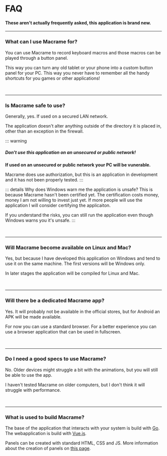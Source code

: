 # FAQ

#### These aren't actually frequently asked, this application is brand new. 
---

### What can I use Macrame for?

You can use Macrame to record keyboard macros and those macros can be played through a button panel. 

This way you can turn any old tablet or your phone into a custom button panel for your PC. This way you never have to remember all the 
handy shortcuts for you games or other applications!

&nbsp;

---

### Is Macrame safe to use?

Generally, yes. If used on a secured LAN network. 

The application doesn't alter anything outside of the directory it is placed in, other than an exception in the firewall. 

::: warning
  ##### Don't use this application on an unsecured or public network!

  **If used on an unsecured or public network your PC will be vunerable.** 

  Macrame does use authorization, but this is an application in development and it has not been properly tested.
:::

::: details Why does Windows warn me the application is unsafe?
  This is because Macrame hasn't been certified yet. The certification costs money, money I am not willing to invest just yet. 
  If more people will use the application I will consider certifying the applicaiton. 

  If you understand the risks, you can still run the application even though Windows warns you it's unsafe. 
:::

&nbsp;

---


### Will Macrame become available on Linux and Mac?

Yes, but because I have developed this application on Windows and tend to use it on the same machine. The first versions will be Windows only. 

In later stages the application will be compiled for Linux and Mac. 

&nbsp;

---

### Will there be a dedicated Macrame app?

Yes. It will probably not be available in the official stores, but for Android an APK will be made available. 

For now you can use a standard browser. For a better experience you can use a browser application that can be used in fullscreen. 

&nbsp;

---

### Do I need a good specs to use Macrame?

No. Older devices might struggle a bit with the animations, but you will still be able to use the app. 

I haven't tested Macrame on older computers, but I don't think it will struggle with performance.

&nbsp;

---

### What is used to build Macrame?

The base of the application that interacts with your system is build with [Go](https://go.dev/). The webapplication is build with [Vue.js](https://vuejs.org/). 

Panels can be created with standard HTML, CSS and JS. More information about the creation of panels on [this page](../panels/creation).
